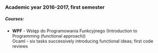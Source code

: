 ### Academic year 2016-2017, first semester

##### Courses:
- **WPF** - Wstęp do Programowania Funkcyjnego (Introduction to Programming (functional approach))  
Ocaml - six tasks successively introducing functional ideas; first code reviews
